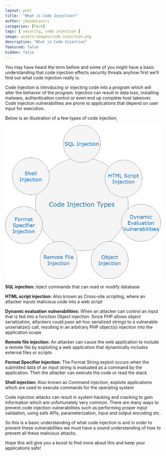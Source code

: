 ```yaml
---
layout: post
title:  "What is Code Injection?"
author: jhwimalasiri
categories: [Tech]
tags: [ security, code injection ]
image: assets/images/code-injection.png
description: "What is Code Injection"
featured: false
hidden: false
---
```


You may have heard the term before and some of you might have a basic understanding that code injection effects security threats anyhow first we’ll find out what code injection really is.

Code Injection is introducing or injecting code into a program which will alter the behavior of the program. Injection can result in data loss, installing malware, authentication control or even end up complete host takeover. Code injection vulnerabilities are prone to applications that depend on user input for execution.

Below is an illustration of a few types of code injection,

![Types of Code Injection](../assets/images/code-injection.png)

**SQL injection:** Inject commands that can read or modify database

**HTML script injection:** Also known as Cross-site scripting, where an attacker inputs malicious code into a web script

**Dynamic evaluation vulnerabilities:** When an attacker can control an input that is fed into a function
Object injection: Since PHP allows object serialization, attackers could pass ad-hoc serialized strings to a vulnerable unserialize() call, resulting in an arbitrary PHP object(s) injection into the application scope

**Remote file injection:** An attacker can cause the web application to include a remote file by exploiting a web application that dynamically includes external files or scripts

**Format Specifier Injection:** The Format String exploit occurs when the submitted data of an input string is evaluated as a command by the application. Then the attacker can execute the code or read the stack

**Shell injection:** Also known as Command injection, exploits applications which are used to execute commands for the operating system

Code injection attacks can result in system hacking and cracking to gain information which are unfortunately very common. There are many ways to prevent code injection vulnerabilities such as performing proper input validation, using safe APIs, parameterization, input and output encoding etc.

So this is a basic understanding of what code injection is and in order to prevent these vulnerabilities we must have a sound understanding of how to prevent all these malicious attacks.

Hope this will give you a boost to find more about this and keep your applications safe!
